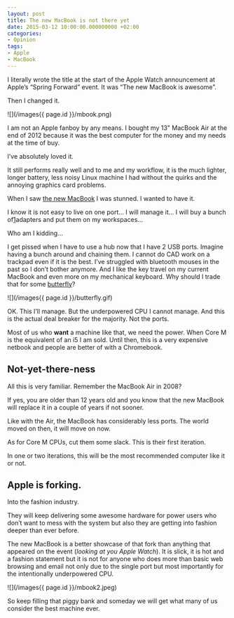 ```yaml
---
layout: post
title: The new MacBook is not there yet
date: 2015-03-12 10:00:00.000000000 +02:00
categories:
- Opinion
tags:
- Apple
- MacBook
---
```


I literally wrote the title at the start of the Apple Watch announcement at Apple’s “Spring Forward” event. It was “The new MacBook is awesome”.

Then I changed it.

![](/images{{ page.id }}/mbook.png)

I am not an Apple fanboy by any means. I bought my 13" MacBook Air at the end of 2012 because it was the best computer for the money and my needs at the time of buy.

I’ve absolutely loved it.

It still performs really well and to me and my workflow, it is the much lighter, longer battery, less noisy Linux machine I had without the quirks and the annoying graphics card problems.

When I saw [the new MacBook](http://www.apple.com/macbook/) I was stunned. I wanted to have it.

I know it is not easy to live on one port… I will manage it… I will buy a bunch of[1](http://tsangiotis.com/the-new-macbook-is-there-yet/#fn:1)adapters and put them on my workspaces…

Who am I kidding…

I get pissed when I have to use a hub now that I have 2 USB ports. Imagine having a bunch around and chaining them. I cannot do CAD work on a trackpad even if it is the best. I’ve struggled with bluetooth mouses in the past so I don’t bother anymore. And I like the key travel on my current MacBook and even more on my mechanical keyboard. Why should I trade that for some [butterfly](http://www.businessinsider.com/new-apple-macbook-keyboard-2015-3)?

![](/images{{ page.id }}/butterfly.gif)

OK. This I’ll manage. But the underpowered CPU I cannot manage. And this is the actual deal breaker for the majority. Not the ports.

Most of us who **want** a machine like that, we need the power. When Core M is the equivalent of an i5 I am sold. Until then, this is a very expensive netbook and people are better of with a Chromebook.

## Not-yet-there-ness

All this is very familiar. Remember the MacBook Air in 2008?

If yes, you are older than 12 years old and you know that the new MacBook will replace it in a couple of years if not sooner.

Like with the Air, the MacBook has considerably less ports. The world moved on then, it will move on now.

As for Core M CPUs, cut them some slack. This is their first iteration.

In one or two iterations, this will be the most recommended computer like it or not.

## Apple is forking.

Into the fashion industry.

They will keep delivering some awesome hardware for power users who don’t want to mess with the system but also they are getting into fashion deeper than ever before.

The new MacBook is a better showcase of that fork than anything that appeared on the event (_looking at you Apple Watch_). It is slick, it is hot and a fashion statement but it is not for anyone who does more than basic web browsing and email not only due to the single port but most importantly for the intentionally underpowered CPU.

![](/images{{ page.id }}/mbook2.jpeg)

So keep filling that piggy bank and someday we will get what many of us consider the best machine ever.
